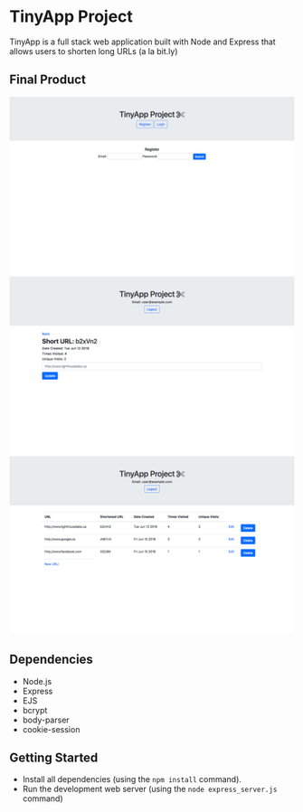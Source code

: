 # TinyApp Project

TinyApp is a full stack web application built with Node and Express that allows users to shorten long URLs (a la bit.ly)

## Final Product

!["Screenshot of URL index page"](https://github.com/emilyhfdong/TinyApp/blob/master/docs/register-page.png)
!["Screenshot of show URL page"](https://github.com/emilyhfdong/TinyApp/blob/master/docs/show_url.png)
!["Screenshot of register page"](https://github.com/emilyhfdong/TinyApp/blob/master/docs/url_index.png)


## Dependencies

- Node.js
- Express
- EJS
- bcrypt
- body-parser
- cookie-session

## Getting Started

- Install all dependencies (using the `npm install` command).
- Run the development web server (using the `node express_server.js` command)